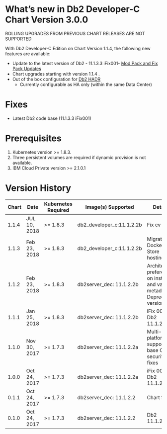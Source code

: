 # What’s new in Db2 Developer-C Chart Version 3.0.0

ROLLING UPGRADES FROM PREVIOUS CHART RELEASES ARE NOT SUPPORTED

With Db2 Developer-C Edition on Chart Version 1.1.4, the following new
features are available:

* Update to the latest version of Db2 - 11.1.3.3 iFix001- [Mod Pack and Fix Pack Updates](https://www.ibm.com/support/knowledgecenter/en/SSEPGG_11.1.0/com.ibm.db2.luw.wn.doc/doc/c0061179.html)
* Chart upgrades starting with version 1.1.4 .
* Out of the box configuration for [Db2 HADR](https://www.ibm.com/support/knowledgecenter/en/SSEPGG_11.1.0/com.ibm.db2.luw.admin.ha.doc/doc/c0011267.html)
  - Currently configurable as HA only (within the same Data Center)

# Fixes
* Latest Db2 code base (11.1.3.3 iFix001)

# Prerequisites
1. Kubernetes version >= 1.8.3.
2. Three persistent volumes are required if dynamic provision is not available. 
3. IBM Cloud Private version >= 2.1.0.1

# Version History

| Chart | Date        | Kubernetes Required | Image(s) Supported         | Details                                                             |
| ----- | ----------- | ------------------- | -------------------------- | ------------------------------------------------------------------- | 
| 1.1.4 | JUL 10, 2018| >= 1.8.3            | db2_developer_c:11.1.2.2b  | Fix cv lint |
| 1.1.3 | Feb 23, 2018| >= 1.8.3            | db2_developer_c:11.1.2.2b  | Migration to Docker Store hosting |
| 1.1.2 | Feb 23, 2018| >= 1.8.3            | db2server_dec: 11.1.2.2b   | Architecture preferences on install and values metadata. Deprecated version |
| 1.1.1 | Jan 25, 2018| >= 1.8.3            | db2server_dec: 11.1.2.2b   | iFix 002 for Db2 11.1.2.2 |
| 1.1.0 | Nov 30, 2017| >= 1.7.3            | db2server_dec: 11.1.2.2a   | Multi-platform support and base OS security fixes |
| 1.0.0 | Oct 24, 2017| >= 1.7.3            | db2server_dec: 11.1.2.2a   | iFix 001 for Db2 11.1.2.2 |
| 0.1.1 | Oct 24, 2017| >= 1.7.3            | db2server_dec: 11.1.2.2    | Chart fixes |
| 0.1.0 | Oct 24, 2017| >= 1.7.3            | db2server_dec: 11.1.2.2    | Db2 11.1.2.2 |
